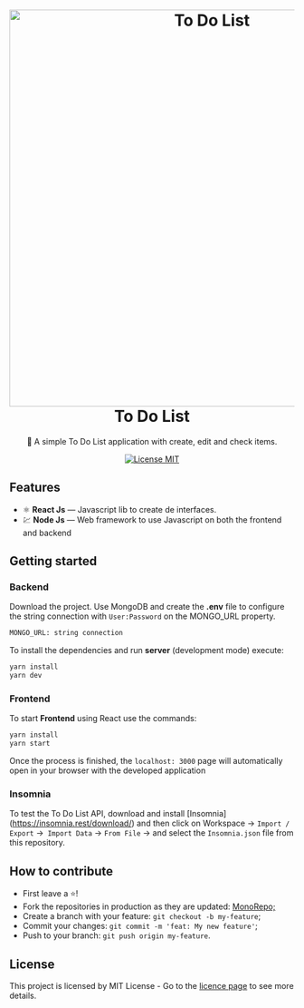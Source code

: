 <h1 align="center">
  <img src="./github_files/todolist.png" alt="To Do List" width="700">
<br>
To Do List
</h1>

<p align="center"> 🚀 A simple To Do List application with create, edit and check items.
<p align="center">
  <a href="https://opensource.org/licenses/MIT">
    <img src="https://img.shields.io/badge/License-MIT-blue.svg" alt="License MIT">
  </a>
</p>

## Features

- ⚛️ **React Js** — Javascript lib to create de interfaces.
- 💹 **Node Js** — Web framework to use Javascript on both the frontend and backend

## Getting started

### Backend
Download the project. Use MongoDB and create the **.env** file to configure the string connection with `User:Password` on the MONGO_URL property.  
```bash
MONGO_URL: string connection
```
To install the dependencies and run **server** (development mode) execute:
```bash
yarn install
yarn dev
```

### Frontend
To start **Frontend** using React use the commands:
```bash
yarn install
yarn start
```
Once the process is finished, the `localhost: 3000` page will automatically open in your browser with the developed application

### Insomnia 
To test the To Do List API, download and install [Insomnia] (https://insomnia.rest/download/) and then click on Workspace → `Import / Export` →` Import Data` → `From File` → and select the `Insomnia.json` file from this repository.

## How to contribute
- First leave a ⭐!
- Fork the repositories in production as they are updated: <a href="https://github.com/guilhermeorcezi/todolist"> MonoRepo;</a>
- Create a branch with your feature: `git checkout -b my-feature`;
- Commit your changes: `git commit -m 'feat: My new feature'`;
- Push to your branch: `git push origin my-feature`.

## License

This project is licensed by MIT License - Go to the [licence page](https://opensource.org/licenses/MIT) to see more details.
